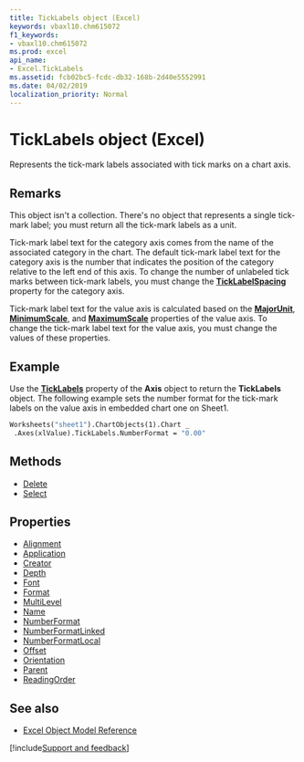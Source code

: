 ```yaml
---
title: TickLabels object (Excel)
keywords: vbaxl10.chm615072
f1_keywords:
- vbaxl10.chm615072
ms.prod: excel
api_name:
- Excel.TickLabels
ms.assetid: fcb02bc5-fcdc-db32-168b-2d40e5552991
ms.date: 04/02/2019
localization_priority: Normal
---
```



# TickLabels object (Excel)

Represents the tick-mark labels associated with tick marks on a chart axis.


## Remarks

This object isn't a collection. There's no object that represents a single tick-mark label; you must return all the tick-mark labels as a unit.

Tick-mark label text for the category axis comes from the name of the associated category in the chart. The default tick-mark label text for the category axis is the number that indicates the position of the category relative to the left end of this axis. To change the number of unlabeled tick marks between tick-mark labels, you must change the **[TickLabelSpacing](Excel.Axis.TickLabelSpacing.md)** property for the category axis.

Tick-mark label text for the value axis is calculated based on the **[MajorUnit](Excel.Axis.MajorUnit.md)**, **[MinimumScale](Excel.Axis.MinimumScale.md)**, and **[MaximumScale](Excel.Axis.MaximumScale.md)** properties of the value axis. To change the tick-mark label text for the value axis, you must change the values of these properties.


## Example

Use the **[TickLabels](Excel.Axis.TickLabels.md)** property of the **Axis** object to return the **TickLabels** object. The following example sets the number format for the tick-mark labels on the value axis in embedded chart one on Sheet1.

```vb
Worksheets("sheet1").ChartObjects(1).Chart _ 
 .Axes(xlValue).TickLabels.NumberFormat = "0.00"
```

## Methods

- [Delete](Excel.TickLabels.Delete.md)
- [Select](Excel.TickLabels.Select.md)

## Properties

- [Alignment](Excel.TickLabels.Alignment.md)
- [Application](Excel.TickLabels.Application.md)
- [Creator](Excel.TickLabels.Creator.md)
- [Depth](Excel.TickLabels.Depth.md)
- [Font](Excel.TickLabels.Font.md)
- [Format](Excel.TickLabels.Format.md)
- [MultiLevel](Excel.TickLabels.MultiLevel.md)
- [Name](Excel.TickLabels.Name.md)
- [NumberFormat](Excel.TickLabels.NumberFormat.md)
- [NumberFormatLinked](Excel.TickLabels.NumberFormatLinked.md)
- [NumberFormatLocal](Excel.TickLabels.NumberFormatLocal.md)
- [Offset](Excel.TickLabels.Offset.md)
- [Orientation](Excel.TickLabels.Orientation.md)
- [Parent](Excel.TickLabels.Parent.md)
- [ReadingOrder](Excel.TickLabels.ReadingOrder.md)


## See also

- [Excel Object Model Reference](overview/Excel/object-model.md)

[!include[Support and feedback](~/includes/feedback-boilerplate.md)]